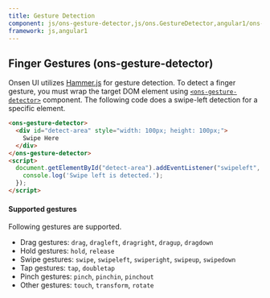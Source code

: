 ```yaml
---
title: Gesture Detection
component: js/ons-gesture-detector,js/ons.GestureDetector,angular1/ons-gesture-detector,angular1/ons.GestureDetector
framework: js,angular1
---
```


## Finger Gestures (ons-gesture-detector)

Onsen UI utilizes [Hammer.js](http://hammerjs.github.io/) for gesture detection. To detect a finger gesture, you must wrap the target DOM element using [`<ons-gesture-detector>`](/v2/docs/js/ons-gesture-detector.html) component. The following code does a swipe-left detection for a specific element.

```html
<ons-gesture-detector>
  <div id="detect-area" style="width: 100px; height: 100px;">
    Swipe Here
  </div>
</ons-gesture-detector>
<script>
  document.getElementById("detect-area").addEventListener("swipeleft", function(e) {
    console.log('Swipe left is detected.');
  });
</script>
```

#### Supported gestures

Following gestures are supported.

  - Drag gestures: `drag`, `dragleft`, `dragright`, `dragup`, `dragdown`
  - Hold gestures: `hold`, `release`
  - Swipe gestures: `swipe`, `swipeleft`, `swiperight`, `swipeup`, `swipedown`
  - Tap gestures: `tap`, `doubletap`
  - Pinch gestures: `pinch`, `pinchin`, `pinchout`
  - Other gestures: `touch`, `transform`, `rotate`

